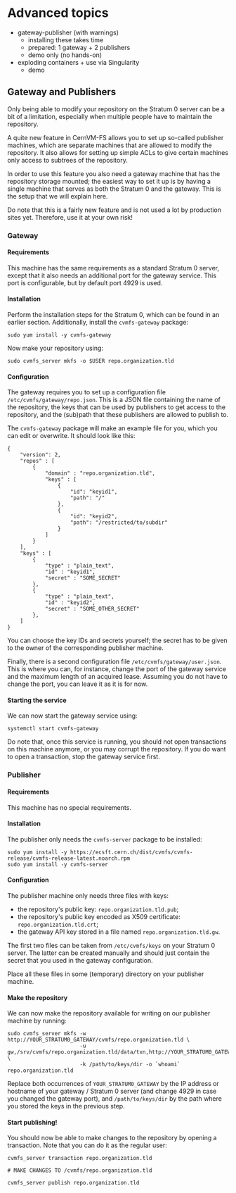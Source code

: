# Advanced topics

- gateway-publisher (with warnings)
	- installing these takes time
	- prepared: 1 gateway + 2 publishers
	- demo only (no hands-on)
- exploding containers + use via Singularity
	- demo


## Gateway and Publishers

Only being able to modify your repository on the Stratum 0 server can be a bit of a limitation,
especially when multiple people have to maintain the repository.

A quite new feature in CernVM-FS allows you to set up so-called publisher machines, which are separate machines
that are allowed to modify the repository. It also allows for setting up simple ACLs to give certain machines only access to subtrees of the repository.

In order to use this feature you also need a gateway machine that has the repository storage mounted; the easiest way to set it up is by having a single machine that serves as both the
Stratum 0 and the gateway. This is the setup that we will explain here.

Do note that this is a fairly new feature and is not used a lot by production sites yet.
Therefore, use it at your own risk!

### Gateway

#### Requirements
This machine has the same requirements as a standard Stratum 0 server, except that it also needs
an additional port for the gateway service. This port is configurable, but by default port 4929 is used.

#### Installation
Perform the installation steps for the Stratum 0, which can be found in an earlier section.
Additionally, install the `cvmfs-gateway` package:
```
sudo yum install -y cvmfs-gateway
```

Now make your repository using:
```
sudo cvmfs_server mkfs -o $USER repo.organization.tld
```

#### Configuration

The gateway requires you to set up a configuration file `/etc/cvmfs/gateway/repo.json`.
This is a JSON file containing the name of the repository, the keys that can be used by publishers to get
access to the repository, and the (sub)path that these publishers are allowed to publish to.

The `cvmfs-gateway` package will make an example file for you, which you can edit or overwrite.
It should look like this:
```
{
    "version": 2,
    "repos" : [
        {
            "domain" : "repo.organization.tld",
            "keys" : [
                {
                    "id": "keyid1",
                    "path": "/"
                },
                {
                    "id": "keyid2",
                    "path": "/restricted/to/subdir"
                }
            ]
        }
    ],
    "keys" : [
        {
            "type" : "plain_text",
            "id" : "keyid1",
            "secret" : "SOME_SECRET"
        },
        {
            "type" : "plain_text",
            "id" : "keyid2",
            "secret" : "SOME_OTHER_SECRET"
        },
    ]
}
```

You can choose the key IDs and secrets yourself; the secret has to be given to the owner of the
corresponding publisher machine.

Finally, there is a second configuration file `/etc/cvmfs/gateway/user.json`.
This is where you can, for instance, change the port of the gateway service and the maximum length of
an acquired lease. Assuming you do not have to change the port, you can leave it as it is for now.

#### Starting the service

We can now start the gateway service using:
```
systemctl start cvmfs-gateway
```

Do note that, once this service is running, you should not open transactions on this machine anymore, or you
may corrupt the repository. If you do want to open a transaction, stop the gateway service first.

### Publisher

#### Requirements
This machine has no special requirements.

#### Installation
The publisher only needs the `cvmfs-server` package to be installed:
```
sudo yum install -y https://ecsft.cern.ch/dist/cvmfs/cvmfs-release/cvmfs-release-latest.noarch.rpm
sudo yum install -y cvmfs-server
```

#### Configuration
The publisher machine only needs three files with keys:

 - the repository's public key: `repo.organization.tld.pub`;
 - the repository's public key encoded as X509 certificate: `repo.organization.tld.crt`;
 - the gateway API key stored in a file named `repo.organization.tld.gw`.

The first two files can be taken from `/etc/cvmfs/keys` on your Stratum 0 server.
The latter can be created manually and should just contain the secret that you used in the gateway configuration.

Place all these files in some (temporary) directory on your publisher machine.

#### Make the repository
We can now make the repository available for writing on our publisher machine by running:
```
sudo cvmfs_server mkfs -w http://YOUR_STRATUM0_GATEWAY/cvmfs/repo.organization.tld \
                       -u gw,/srv/cvmfs/repo.organization.tld/data/txn,http://YOUR_STRATUM0_GATEWAY:4929/api/v1 \
                       -k /path/to/keys/dir -o `whoami` repo.organization.tld
```
Replace both occurrences of `YOUR_STRATUM0_GATEWAY` by the IP address or hostname of your gateway / Stratum 0 server (and change 4929 in case you changed the gateway port), and `/path/to/keys/dir` by the path where you
stored the keys in the previous step.

#### Start publishing!
You should now be able to make changes to the repository by opening a transaction. Note that you can do it
as the regular user:
```
cvmfs_server transaction repo.organization.tld

# MAKE CHANGES TO /cvmfs/repo.organization.tld

cvmfs_server publish repo.organization.tld
```
